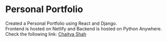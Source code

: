 # Personal Portfolio

Created a Personal Portfolio using React and Django.\
Frontend is hosted on Netlify and Backend is hosted on Python Anywhere.\
Check the following link: [Chaitya Shah](https://chaityashah.netlify.app/)
